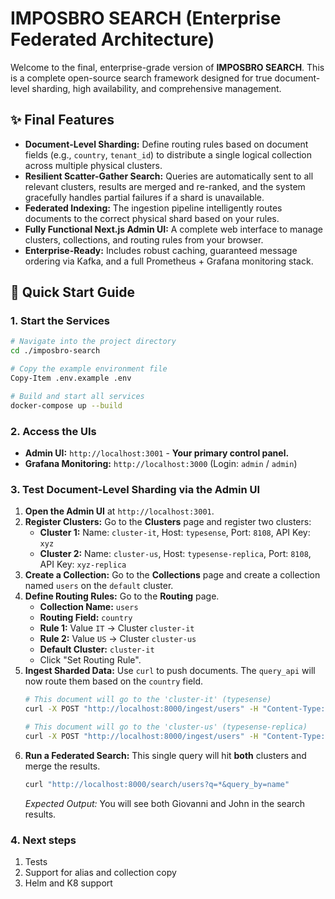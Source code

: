# IMPOSBRO SEARCH (Enterprise Federated Architecture)

Welcome to the final, enterprise-grade version of **IMPOSBRO SEARCH**. This is a complete open-source search framework designed for true document-level sharding, high availability, and comprehensive management.

## ✨ Final Features

* **Document-Level Sharding:** Define routing rules based on document fields (e.g., `country`, `tenant_id`) to distribute a single logical collection across multiple physical clusters.
* **Resilient Scatter-Gather Search:** Queries are automatically sent to all relevant clusters, results are merged and re-ranked, and the system gracefully handles partial failures if a shard is unavailable.
* **Federated Indexing:** The ingestion pipeline intelligently routes documents to the correct physical shard based on your rules.
* **Fully Functional Next.js Admin UI:** A complete web interface to manage clusters, collections, and routing rules from your browser.
* **Enterprise-Ready:** Includes robust caching, guaranteed message ordering via Kafka, and a full Prometheus + Grafana monitoring stack.

## 🚀 Quick Start Guide

### 1. Start the Services

```bash
# Navigate into the project directory
cd ./imposbro-search

# Copy the example environment file
Copy-Item .env.example .env

# Build and start all services
docker-compose up --build
```

### 2. Access the UIs

* **Admin UI:** `http://localhost:3001` - **Your primary control panel.**
* **Grafana Monitoring:** `http://localhost:3000` (Login: `admin` / `admin`)

### 3. Test Document-Level Sharding via the Admin UI

1.  **Open the Admin UI** at `http://localhost:3001`.
2.  **Register Clusters:** Go to the **Clusters** page and register two clusters:
    * **Cluster 1:** Name: `cluster-it`, Host: `typesense`, Port: `8108`, API Key: `xyz`
    * **Cluster 2:** Name: `cluster-us`, Host: `typesense-replica`, Port: `8108`, API Key: `xyz-replica`
3.  **Create a Collection:** Go to the **Collections** page and create a collection named `users` on the `default` cluster.
4.  **Define Routing Rules:** Go to the **Routing** page.
    * **Collection Name:** `users`
    * **Routing Field:** `country`
    * **Rule 1:** Value `IT` -> Cluster `cluster-it`
    * **Rule 2:** Value `US` -> Cluster `cluster-us`
    * **Default Cluster:** `cluster-it`
    * Click "Set Routing Rule".
5.  **Ingest Sharded Data:** Use `curl` to push documents. The `query_api` will now route them based on the `country` field.
    ```bash
    # This document will go to the 'cluster-it' (typesense)
    curl -X POST "http://localhost:8000/ingest/users" -H "Content-Type: application/json" -d '{"id": "user-1", "name": "Giovanni", "country": "IT"}'

    # This document will go to the 'cluster-us' (typesense-replica)
    curl -X POST "http://localhost:8000/ingest/users" -H "Content-Type: application/json" -d '{"id": "user-2", "name": "John", "country": "US"}'
    ```
6.  **Run a Federated Search:** This single query will hit **both** clusters and merge the results.
    ```bash
    curl "http://localhost:8000/search/users?q=*&query_by=name"
    ```
    *Expected Output:* You will see both Giovanni and John in the search results.

### 4. Next steps

1.  Tests
2.  Support for alias and collection copy
3.  Helm and K8 support
